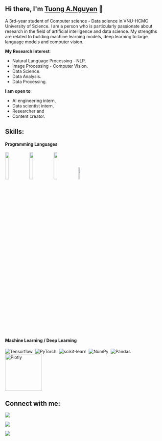 ## Hi there, I'm [Tuong A.Nguyen](https://github.com/richardnguyen0715) 👋

A 3rd-year student of Computer science - Data science in VNU-HCMC University of Science. I am a person who is particularly passionate about research in the field of artificial intelligence and data science. My strengths are related to building machine learning models, deep learning to large language models and computer vision.

**My Research Interest**: 
- Natural Language Processing - NLP.
- Image Processing - Computer Vision. 
- Data Science.
- Data Analysis.
- Data Processing.

 **I am open to**:

- AI engineering intern,
- Data scientist intern,
- Researcher and
- Content creator.

## Skills:

#### Programming Languages

<p>
  <code><img width="15%" src="https://www.vectorlogo.zone/logos/python/python-ar21.svg"></code>
  <code><img width="15%" src="https://www.vectorlogo.zone/logos/jupyter/jupyter-ar21.svg"></code>
  <code><img width="15%" src="https://www.vectorlogo.zone/logos/mysql/mysql-ar21.svg"></code>
  <code><img width="10%" src="https://upload.wikimedia.org/wikipedia/commons/thumb/1/18/ISO_C%2B%2B_Logo.svg/1822px-ISO_C%2B%2B_Logo.svg.png"></code>
</p>

#### Machine Learning / Deep Learning

![Tensorflow](https://www.vectorlogo.zone/logos/tensorflow/tensorflow-icon.svg)&nbsp;
![PyTorch](https://www.vectorlogo.zone/logos/pytorch/pytorch-ar21.svg)&nbsp;
![scikit-learn](https://upload.wikimedia.org/wikipedia/commons/thumb/0/05/Scikit_learn_logo_small.svg/100px-Scikit_learn_logo_small.svg.png)&nbsp;
![NumPy](https://www.vectorlogo.zone/logos/numpy/numpy-ar21.svg)&nbsp;
![Pandas](https://upload.wikimedia.org/wikipedia/commons/thumb/e/ed/Pandas_logo.svg/100px-Pandas_logo.svg.png)&nbsp;
<img src="https://upload.wikimedia.org/wikipedia/commons/8/8a/Plotly-logo.png" alt="Plotly" width="120">


## Connect with me:
[<img src="https://upload.wikimedia.org/wikipedia/commons/thumb/7/7c/Kaggle_logo.png/100px-Kaggle_logo.png" />](https://www.kaggle.com/nguynrichard)

[<img src ="https://upload.wikimedia.org/wikipedia/commons/thumb/e/e9/Notion-logo.svg/50px-Notion-logo.svg.png">](https://pool-argument-1f9.notion.site/Richard-Portfolio-9d48e4cf71814e318c10a78470655f4f?pvs=4)

[<img src="https://upload.wikimedia.org/wikipedia/commons/thumb/a/aa/LinkedIn_2021.svg/120px-LinkedIn_2021.svg.png" />](https://www.linkedin.com/in/tuongnguyen1507/)



